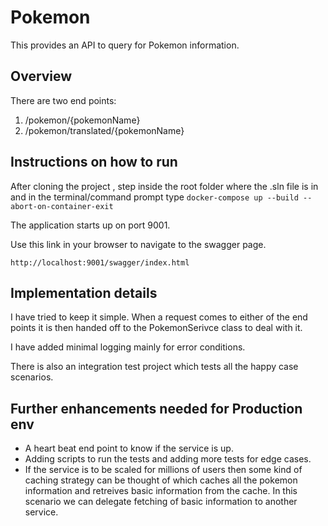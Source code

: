 # Pokemon

This provides an API to query for Pokemon information.

## Overview

There are two end points:

1. /pokemon/{pokemonName}
2. /pokemon/translated/{pokemonName}

## Instructions on how to run

After cloning the project , step inside the root folder where the .sln file is in and in the terminal/command prompt type `docker-compose up --build --abort-on-container-exit`

The application starts up on port 9001.

Use this link in your browser to navigate to the swagger page.

`http://localhost:9001/swagger/index.html`

## Implementation details

I have tried to keep it simple. When a request comes to either of the end points it is then handed off to the PokemonSerivce class to deal with it.

I have added minimal logging mainly for error conditions.

There is also an integration test project which tests all the happy case scenarios.

## Further enhancements needed for Production env

- A heart beat end point to know if the service is up.
- Adding scripts to run the tests and adding more tests for edge cases.
- If the service is to be scaled for millions of users then some kind of caching strategy can be thought of which caches all the pokemon information and retreives basic information from the cache. In this scenario we can delegate fetching of basic information to another service.
